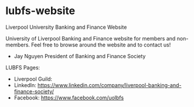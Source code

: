 # lubfs-website
Liverpool University Banking and Finance Website

University of Liverpool Banking and Finance website for members and non-members. Feel free to browse around the website and to contact us! 

- Jay Nguyen
President of Banking and Finance Society

LUBFS Pages:
- Liverpool Guild:
- LinkedIn: https://www.linkedin.com/company/liverpool-banking-and-finance-society/ 
- Facebook: https://www.facebook.com/uolbfs
